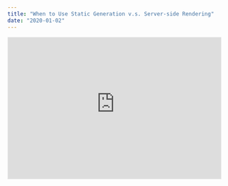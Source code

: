 ```yaml
---
title: "When to Use Static Generation v.s. Server-side Rendering"
date: "2020-01-02"
---
```


<iframe src="https://secretbreakfast.substack.com/embed" width="480" height="320" style="border:1px solid #EEE; background:white;" frameborder="0" scrolling="no"></iframe>